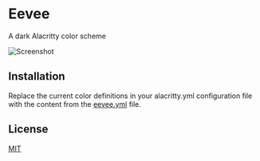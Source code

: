 # Eevee

A dark Alacritty color scheme

![Screenshot](https://i.ibb.co/YXTrTvC/screenshot.png)

## Installation

Replace the current color definitions in your alacritty.yml configuration file with the content from the [eevee.yml](https://github.com/jazielloureiro/Eevee-Alacritty/blob/master/eevee.yml) file.

## License

[MIT](https://github.com/jazielloureiro/Eevee-Alacritty/blob/master/LICENSE)
